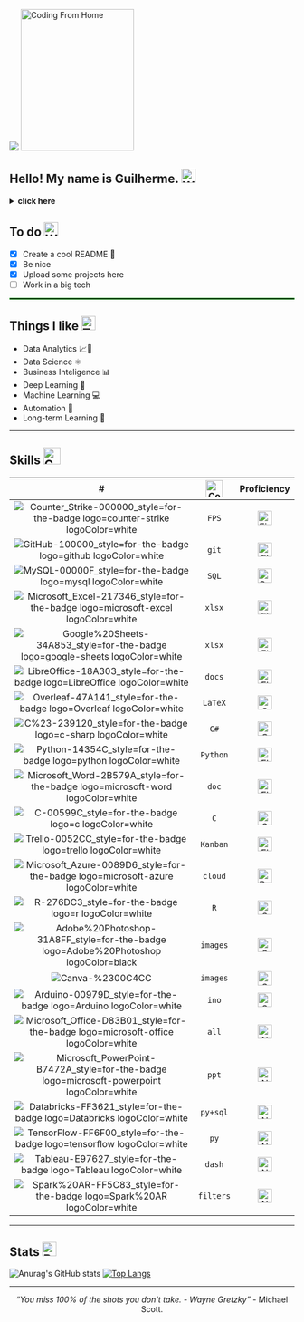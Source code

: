 <p align="left">
  <img src="https://github.com/guirey/guirey/assets/101655014/8aafb76b-ec96-488a-9f53-85a2bed98389"> <img src="https://github.com/guirey/guirey/assets/101655014/27076ac2-0b04-47ed-a128-8fcf000f12b2" alt="Coding From Home" width="200" height="250" />
</p>


## Hello! My name is Guilherme. <img src="https://raw.githubusercontent.com/Tarikul-Islam-Anik/Animated-Fluent-Emojis/master/Emojis/Hand%20gestures/Waving%20Hand.png" alt="Waving Hand" width="25" height="25" />

<details>
<summary><b>click here</b></summary>
    <tt>Welcome to my Github.</tt>  <img src="https://raw.githubusercontent.com/Tarikul-Islam-Anik/Animated-Fluent-Emojis/master/Emojis/Smilies/Green%20Heart.png" alt="Green Heart" width="30" height="30" />
  
  ```JavaScript
    const rey = {
      pronouns: "He" | "Him",
      code: ["Python", "C", "R", "SQL", "C#"],
      askMeAbout: ["machine learning", "data analytics", "business inteligence", "tech", "data science", "pokemon", "brazilian football"],
      technologies: {
        Python: ["Jupyter", "PyCharm"],
        R: ["Rstudio"],
        multi: ["Databricks", "VScode", "Visual Studio"],
        databases: ["oracle", "MySql", "sqlite"],
        misc: ["selenium", "open-cv", "pandas", "Tableau", "bigquery"]
        },
      currentFocus: "growing development in data analysis",
      funFact: "There are two ways to write error-free programs, only the third one works."
      };
```
<!--
https://github.com/guirey/guirey/assets/101655014/95dc7bba-1a41-45f4-abe3-91219821e7dc
-->
<p align="center">
  <img src="https://github.com/guirey/guirey/assets/101655014/2258eef2-9e35-45f3-9f58-13651c128bbe" alt="Writing Hand" width="35" height="35"/>
  <br>
  <b>try me</b> 
  <br>
  <a href="https://linktr.ee/guilhermerey">
    <img src="https://github.com/guirey/guirey/assets/101655014/5af7b61f-1570-4e0e-a30d-7dea73461afd">
  </a>
  <a href="https://linkedin.com/guilherme-rey">
    <img src="https://github.com/guirey/guirey/assets/101655014/6f40adaf-5b8a-4ac1-9487-6713138925a7">
  </a>
</p>

</details>




## To do <img src="https://raw.githubusercontent.com/Tarikul-Islam-Anik/Animated-Fluent-Emojis/master/Emojis/Hand%20gestures/Writing%20Hand.png" alt="Writing Hand" width="25" height="25" />
- [x] Create a cool README :tada:
- [x] Be nice
- [x] Upload some projects here 
- [ ] Work in a big tech 

<hr style="border:0.5px solid green">

## Things I like <img src="https://raw.githubusercontent.com/Tarikul-Islam-Anik/Animated-Fluent-Emojis/master/Emojis/People%20with%20professions/Technologist%20Light%20Skin%20Tone.png" alt="Technologist Light Skin Tone" width="25" height="25" />
* Data Analytics 📈🔎
* Data Science ⚛︎
* Business Inteligence 📊
* Deep Learning 🧐
* Machine Learning 💻
* Automation 🤖
* Long-term Learning 🌱

<hr/>

## Skills <img src="https://github.com/guirey/guirey/assets/101655014/b7d0f259-e749-4817-b89d-b2e8a7c7c7e8" alt="Cute Charmander" width="30" height="30"/>


| # | <img src="https://github.com/guirey/guirey/assets/101655014/41b39998-16bb-469e-ad26-ce03470665d7" alt="Code Cat" width="30" height="30" /> | Proficiency  |
| :---:         |     :---:      |          :---: |
| ![Counter_Strike-000000_style=for-the-badge logo=counter-strike logoColor=white](https://github.com/guirey/guirey/assets/101655014/aecbd574-c3b7-49c7-8e02-7509ee952b19) | `FPS`     | <img src="https://raw.githubusercontent.com/Tarikul-Islam-Anik/Animated-Fluent-Emojis/master/Emojis/Travel%20and%20places/Fire.png" alt="Fire" width="25" height="25" />     |
| ![GitHub-100000_style=for-the-badge logo=github logoColor=white](https://github.com/guirey/guirey/assets/101655014/20665d4c-76f9-4bd8-b6e9-8007d8d9fa0c) | `git`       | <img src="https://raw.githubusercontent.com/Tarikul-Islam-Anik/Animated-Fluent-Emojis/master/Emojis/Hand%20gestures/Flexed%20Biceps.png" alt="Flexed Biceps" width="25" height="25" />       |
| ![MySQL-00000F_style=for-the-badge logo=mysql logoColor=white](https://github.com/guirey/guirey/assets/101655014/cb4f2055-3e1a-4865-b38e-864b4b9aa869)   | `SQL`      | <img src="https://raw.githubusercontent.com/Tarikul-Islam-Anik/Animated-Fluent-Emojis/master/Emojis/Hand%20gestures/Call%20Me%20Hand.png" alt="Call Me Hand" width="25" height="25" />     |
| ![Microsoft_Excel-217346_style=for-the-badge logo=microsoft-excel logoColor=white](https://github.com/guirey/guirey/assets/101655014/61d960b0-e1bd-4c9e-9de1-ee6748eb4e37)    | `xlsx`        | <img src="https://raw.githubusercontent.com/Tarikul-Islam-Anik/Animated-Fluent-Emojis/master/Emojis/Hand%20gestures/Flexed%20Biceps.png" alt="Flexed Biceps" width="25" height="25" />       |
| ![Google%20Sheets-34A853_style=for-the-badge logo=google-sheets logoColor=white](https://github.com/guirey/guirey/assets/101655014/da713199-4a08-40b4-9e76-ebeaa4c39716)   | `xlsx`      | <img src="https://raw.githubusercontent.com/Tarikul-Islam-Anik/Animated-Fluent-Emojis/master/Emojis/Hand%20gestures/Flexed%20Biceps.png" alt="Flexed Biceps" width="25" height="25" />     |
| ![LibreOffice-18A303_style=for-the-badge logo=LibreOffice logoColor=white](https://github.com/guirey/guirey/assets/101655014/1395ff70-0fdc-4d38-8e3d-0bbeecbca5bc)     |  `docs`        | <img src="https://raw.githubusercontent.com/Tarikul-Islam-Anik/Animated-Fluent-Emojis/master/Emojis/Hand%20gestures/Flexed%20Biceps.png" alt="Flexed Biceps" width="25" height="25" />       |
| ![Overleaf-47A141_style=for-the-badge logo=Overleaf logoColor=white](https://github.com/guirey/guirey/assets/101655014/7add704b-e06d-4bcd-816f-09d9733d0efe)     | `LaTeX`        | <img src="https://raw.githubusercontent.com/Tarikul-Islam-Anik/Animated-Fluent-Emojis/master/Emojis/Smilies/Smiling%20Face.png" alt="Smiling Face" width="25" height="25" />       |
| ![C%23-239120_style=for-the-badge logo=c-sharp logoColor=white](https://github.com/guirey/guirey/assets/101655014/5db7fb3a-a6bf-418d-8685-4aead0975c20)     | `C#`        | <img src="https://raw.githubusercontent.com/Tarikul-Islam-Anik/Animated-Fluent-Emojis/master/Emojis/Smilies/Confused%20Face.png" alt="Confused Face" width="25" height="25" />       |
| ![Python-14354C_style=for-the-badge logo=python logoColor=white](https://github.com/guirey/guirey/assets/101655014/9c8e2d88-0ca5-416d-beee-62b739bfc1fb)     | `Python`        | <img src="https://raw.githubusercontent.com/Tarikul-Islam-Anik/Animated-Fluent-Emojis/master/Emojis/Hand%20gestures/Flexed%20Biceps.png" alt="Flexed Biceps" width="25" height="25" />      |
| ![Microsoft_Word-2B579A_style=for-the-badge logo=microsoft-word logoColor=white](https://github.com/guirey/guirey/assets/101655014/d7e7d598-3c15-4b7f-9d77-7073028e0d3c)     | `doc`        | <img src="https://raw.githubusercontent.com/Tarikul-Islam-Anik/Animated-Fluent-Emojis/master/Emojis/Hand%20gestures/Flexed%20Biceps.png" alt="Flexed Biceps" width="25" height="25" />      |
| ![C-00599C_style=for-the-badge logo=c logoColor=white](https://github.com/guirey/guirey/assets/101655014/8845ec6b-dec9-4246-bbcc-1f2c1fcd678e)     | `C`        | <img src="https://raw.githubusercontent.com/Tarikul-Islam-Anik/Animated-Fluent-Emojis/master/Emojis/Smilies/Smiling%20Face.png" alt="Smiling Face" width="25" height="25" />      |
| ![Trello-0052CC_style=for-the-badge logo=trello logoColor=white](https://github.com/guirey/guirey/assets/101655014/3aeb7e90-0e32-4b14-9080-9b620f7e99c9)     | `Kanban`        | <img src="https://raw.githubusercontent.com/Tarikul-Islam-Anik/Animated-Fluent-Emojis/master/Emojis/Hand%20gestures/Flexed%20Biceps.png" alt="Flexed Biceps" width="25" height="25" />      |
| ![Microsoft_Azure-0089D6_style=for-the-badge logo=microsoft-azure logoColor=white](https://github.com/guirey/guirey/assets/101655014/9486bb3a-5fbe-460c-808d-e32e506cfb34)     | `cloud`        | <img src="https://raw.githubusercontent.com/Tarikul-Islam-Anik/Animated-Fluent-Emojis/master/Emojis/People/Baby.png" alt="Baby" width="25" height="25" />      |
| ![R-276DC3_style=for-the-badge logo=r logoColor=white](https://github.com/guirey/guirey/assets/101655014/024e9040-7cc9-45ed-bee1-73006a7d597d) | `R`        | <img src="https://raw.githubusercontent.com/Tarikul-Islam-Anik/Animated-Fluent-Emojis/master/Emojis/Smilies/Smiling%20Face.png" alt="Smiling Face" width="25" height="25" />      |
| ![Adobe%20Photoshop-31A8FF_style=for-the-badge logo=Adobe%20Photoshop logoColor=black](https://github.com/guirey/guirey/assets/101655014/965686d9-7e71-40a9-86ea-0ff135d8ef4b)     | `images`        | <img src="https://raw.githubusercontent.com/Tarikul-Islam-Anik/Animated-Fluent-Emojis/master/Emojis/Smilies/Smiling%20Face.png" alt="Smiling Face" width="25" height="25" />      |
| ![Canva-%2300C4CC](https://github.com/guirey/guirey/assets/101655014/75e054bc-2331-4a68-a7e8-19119503c271)     | `images`        | <img src="https://raw.githubusercontent.com/Tarikul-Islam-Anik/Animated-Fluent-Emojis/master/Emojis/Smilies/Smiling%20Face.png" alt="Smiling Face" width="25" height="25" />      |
| ![Arduino-00979D_style=for-the-badge logo=Arduino logoColor=white](https://github.com/guirey/guirey/assets/101655014/0cefb994-3499-4c8b-95d7-f6984bf6a700)     | `ino`        | <img src="https://raw.githubusercontent.com/Tarikul-Islam-Anik/Animated-Fluent-Emojis/master/Emojis/Smilies/Smiling%20Face.png" alt="Smiling Face" width="25" height="25" />      |
| ![Microsoft_Office-D83B01_style=for-the-badge logo=microsoft-office logoColor=white](https://github.com/guirey/guirey/assets/101655014/bab52aa0-e9b2-455b-893b-22b8b83874a1)     | `all`        | <img src="https://raw.githubusercontent.com/Tarikul-Islam-Anik/Animated-Fluent-Emojis/master/Emojis/Smilies/Nerd%20Face.png" alt="Nerd Face" width="25" height="25" />      |
| ![Microsoft_PowerPoint-B7472A_style=for-the-badge logo=microsoft-powerpoint logoColor=white](https://github.com/guirey/guirey/assets/101655014/3d13ef6f-c579-4cd2-9845-770f4fa68ab7)     | `ppt`        | <img src="https://raw.githubusercontent.com/Tarikul-Islam-Anik/Animated-Fluent-Emojis/master/Emojis/Smilies/Nerd%20Face.png" alt="Nerd Face" width="25" height="25" />      |
| ![Databricks-FF3621_style=for-the-badge logo=Databricks logoColor=white](https://github.com/guirey/guirey/assets/101655014/dd7e5f92-a384-4362-9516-75eaeb2f4dc7)     | `py+sql`        | <img src="https://raw.githubusercontent.com/Tarikul-Islam-Anik/Animated-Fluent-Emojis/master/Emojis/Smilies/Nerd%20Face.png" alt="Nerd Face" width="25" height="25" />      |
| ![TensorFlow-FF6F00_style=for-the-badge logo=tensorflow logoColor=white](https://github.com/guirey/guirey/assets/101655014/b1e7e06c-91d8-4afe-b2bd-9f0a2aabecf3)     | `py`        | <img src="https://raw.githubusercontent.com/Tarikul-Islam-Anik/Animated-Fluent-Emojis/master/Emojis/Smilies/Nerd%20Face.png" alt="Nerd Face" width="25" height="25" />      |
| ![Tableau-E97627_style=for-the-badge logo=Tableau logoColor=white](https://github.com/guirey/guirey/assets/101655014/f67507fb-0da0-469c-bb2f-706ffae24883)     | `dash`        | <img src="https://raw.githubusercontent.com/Tarikul-Islam-Anik/Animated-Fluent-Emojis/master/Emojis/Smilies/Nerd%20Face.png" alt="Nerd Face" width="25" height="25" />      |
| ![Spark%20AR-FF5C83_style=for-the-badge logo=Spark%20AR logoColor=white](https://github.com/guirey/guirey/assets/101655014/478a086b-88ea-45eb-bb43-0eca6fd878cd)     | `filters`        | <img src="https://raw.githubusercontent.com/Tarikul-Islam-Anik/Animated-Fluent-Emojis/master/Emojis/Smilies/Nerd%20Face.png" alt="Nerd Face" width="25" height="25" />      |



<!--- aqui

<img src="https://github.com/guirey/guirey/assets/101655014/28045cdf-2a16-4d19-a87f-6081681aa82b" alt="Nerd Face" width="50" height="50" /> 

## Skills <img src="https://github.com/guirey/guirey/assets/101655014/b7d0f259-e749-4817-b89d-b2e8a7c7c7e8" alt="Cute Charmander" width="30" height="30"/>


| # | <img src="https://github.com/guirey/guirey/assets/101655014/41b39998-16bb-469e-ad26-ce03470665d7" alt="Code Cat" width="30" height="30" /> | Proficiency  |
| :---:         |     :---:      |          :---: |
| <img src="https://github.com/guirey/guirey/assets/101655014/28045cdf-2a16-4d19-a87f-6081681aa82b" alt="Nerd Face" width="50" height="50" />  | `FPS`     | <img src="https://raw.githubusercontent.com/Tarikul-Islam-Anik/Animated-Fluent-Emojis/master/Emojis/Travel%20and%20places/Fire.png" alt="Fire" width="25" height="25" />     |
| ![GitHub-100000_style=for-the-badge logo=github logoColor=white](https://github.com/guirey/guirey/assets/101655014/20665d4c-76f9-4bd8-b6e9-8007d8d9fa0c) | `git`       | <img src="https://raw.githubusercontent.com/Tarikul-Islam-Anik/Animated-Fluent-Emojis/master/Emojis/Hand%20gestures/Flexed%20Biceps.png" alt="Flexed Biceps" width="25" height="25" />       |
| ![MySQL-00000F_style=for-the-badge logo=mysql logoColor=white](https://github.com/guirey/guirey/assets/101655014/cb4f2055-3e1a-4865-b38e-864b4b9aa869)   | `SQL`      | <img src="https://raw.githubusercontent.com/Tarikul-Islam-Anik/Animated-Fluent-Emojis/master/Emojis/Hand%20gestures/Call%20Me%20Hand.png" alt="Call Me Hand" width="25" height="25" />     |
| ![Microsoft_Excel-217346_style=for-the-badge logo=microsoft-excel logoColor=white](https://github.com/guirey/guirey/assets/101655014/61d960b0-e1bd-4c9e-9de1-ee6748eb4e37)    | `xlsx`        | <img src="https://raw.githubusercontent.com/Tarikul-Islam-Anik/Animated-Fluent-Emojis/master/Emojis/Hand%20gestures/Flexed%20Biceps.png" alt="Flexed Biceps" width="25" height="25" />       |
| ![Google%20Sheets-34A853_style=for-the-badge logo=google-sheets logoColor=white](https://github.com/guirey/guirey/assets/101655014/da713199-4a08-40b4-9e76-ebeaa4c39716)   | `xlsx`      | <img src="https://raw.githubusercontent.com/Tarikul-Islam-Anik/Animated-Fluent-Emojis/master/Emojis/Hand%20gestures/Flexed%20Biceps.png" alt="Flexed Biceps" width="25" height="25" />     |
| ![LibreOffice-18A303_style=for-the-badge logo=LibreOffice logoColor=white](https://github.com/guirey/guirey/assets/101655014/1395ff70-0fdc-4d38-8e3d-0bbeecbca5bc)     |  `docs`        | <img src="https://raw.githubusercontent.com/Tarikul-Islam-Anik/Animated-Fluent-Emojis/master/Emojis/Hand%20gestures/Flexed%20Biceps.png" alt="Flexed Biceps" width="25" height="25" />       |
| ![Overleaf-47A141_style=for-the-badge logo=Overleaf logoColor=white](https://github.com/guirey/guirey/assets/101655014/7add704b-e06d-4bcd-816f-09d9733d0efe)     | `LaTeX`        | <img src="https://raw.githubusercontent.com/Tarikul-Islam-Anik/Animated-Fluent-Emojis/master/Emojis/Smilies/Smiling%20Face.png" alt="Smiling Face" width="25" height="25" />       |
| ![C%23-239120_style=for-the-badge logo=c-sharp logoColor=white](https://github.com/guirey/guirey/assets/101655014/5db7fb3a-a6bf-418d-8685-4aead0975c20)     | `C#`        | <img src="https://raw.githubusercontent.com/Tarikul-Islam-Anik/Animated-Fluent-Emojis/master/Emojis/Smilies/Confused%20Face.png" alt="Confused Face" width="25" height="25" />       |
| ![Python-14354C_style=for-the-badge logo=python logoColor=white](https://github.com/guirey/guirey/assets/101655014/9c8e2d88-0ca5-416d-beee-62b739bfc1fb)     | `Python`        | <img src="https://raw.githubusercontent.com/Tarikul-Islam-Anik/Animated-Fluent-Emojis/master/Emojis/Hand%20gestures/Flexed%20Biceps.png" alt="Flexed Biceps" width="25" height="25" />      |
| ![Microsoft_Word-2B579A_style=for-the-badge logo=microsoft-word logoColor=white](https://github.com/guirey/guirey/assets/101655014/d7e7d598-3c15-4b7f-9d77-7073028e0d3c)     | `doc`        | <img src="https://raw.githubusercontent.com/Tarikul-Islam-Anik/Animated-Fluent-Emojis/master/Emojis/Hand%20gestures/Flexed%20Biceps.png" alt="Flexed Biceps" width="25" height="25" />      |
| ![C-00599C_style=for-the-badge logo=c logoColor=white](https://github.com/guirey/guirey/assets/101655014/8845ec6b-dec9-4246-bbcc-1f2c1fcd678e)     | `C`        | <img src="https://raw.githubusercontent.com/Tarikul-Islam-Anik/Animated-Fluent-Emojis/master/Emojis/Smilies/Smiling%20Face.png" alt="Smiling Face" width="25" height="25" />      |
| ![Trello-0052CC_style=for-the-badge logo=trello logoColor=white](https://github.com/guirey/guirey/assets/101655014/3aeb7e90-0e32-4b14-9080-9b620f7e99c9)     | `Kanban`        | <img src="https://raw.githubusercontent.com/Tarikul-Islam-Anik/Animated-Fluent-Emojis/master/Emojis/Hand%20gestures/Flexed%20Biceps.png" alt="Flexed Biceps" width="25" height="25" />      |
| ![Microsoft_Azure-0089D6_style=for-the-badge logo=microsoft-azure logoColor=white](https://github.com/guirey/guirey/assets/101655014/9486bb3a-5fbe-460c-808d-e32e506cfb34)     | `cloud`        | <img src="https://raw.githubusercontent.com/Tarikul-Islam-Anik/Animated-Fluent-Emojis/master/Emojis/People/Baby.png" alt="Baby" width="25" height="25" />      |
| ![R-276DC3_style=for-the-badge logo=r logoColor=white](https://github.com/guirey/guirey/assets/101655014/024e9040-7cc9-45ed-bee1-73006a7d597d) | `R`        | <img src="https://raw.githubusercontent.com/Tarikul-Islam-Anik/Animated-Fluent-Emojis/master/Emojis/Smilies/Smiling%20Face.png" alt="Smiling Face" width="25" height="25" />      |
| ![Adobe%20Photoshop-31A8FF_style=for-the-badge logo=Adobe%20Photoshop logoColor=black](https://github.com/guirey/guirey/assets/101655014/965686d9-7e71-40a9-86ea-0ff135d8ef4b)     | `images`        | <img src="https://raw.githubusercontent.com/Tarikul-Islam-Anik/Animated-Fluent-Emojis/master/Emojis/Smilies/Smiling%20Face.png" alt="Smiling Face" width="25" height="25" />      |
| ![Canva-%2300C4CC](https://github.com/guirey/guirey/assets/101655014/75e054bc-2331-4a68-a7e8-19119503c271)     | `images`        | <img src="https://raw.githubusercontent.com/Tarikul-Islam-Anik/Animated-Fluent-Emojis/master/Emojis/Smilies/Smiling%20Face.png" alt="Smiling Face" width="25" height="25" />      |
| ![Arduino-00979D_style=for-the-badge logo=Arduino logoColor=white](https://github.com/guirey/guirey/assets/101655014/0cefb994-3499-4c8b-95d7-f6984bf6a700)     | `ino`        | <img src="https://raw.githubusercontent.com/Tarikul-Islam-Anik/Animated-Fluent-Emojis/master/Emojis/Smilies/Smiling%20Face.png" alt="Smiling Face" width="25" height="25" />      |
| ![Microsoft_Office-D83B01_style=for-the-badge logo=microsoft-office logoColor=white](https://github.com/guirey/guirey/assets/101655014/bab52aa0-e9b2-455b-893b-22b8b83874a1)     | `all`        | <img src="https://raw.githubusercontent.com/Tarikul-Islam-Anik/Animated-Fluent-Emojis/master/Emojis/Smilies/Nerd%20Face.png" alt="Nerd Face" width="25" height="25" />      |
| ![Microsoft_PowerPoint-B7472A_style=for-the-badge logo=microsoft-powerpoint logoColor=white](https://github.com/guirey/guirey/assets/101655014/3d13ef6f-c579-4cd2-9845-770f4fa68ab7)     | `ppt`        | <img src="https://raw.githubusercontent.com/Tarikul-Islam-Anik/Animated-Fluent-Emojis/master/Emojis/Smilies/Nerd%20Face.png" alt="Nerd Face" width="25" height="25" />      |
| ![Databricks-FF3621_style=for-the-badge logo=Databricks logoColor=white](https://github.com/guirey/guirey/assets/101655014/dd7e5f92-a384-4362-9516-75eaeb2f4dc7)     | `py+sql`        | <img src="https://raw.githubusercontent.com/Tarikul-Islam-Anik/Animated-Fluent-Emojis/master/Emojis/Smilies/Nerd%20Face.png" alt="Nerd Face" width="25" height="25" />      |
| ![TensorFlow-FF6F00_style=for-the-badge logo=tensorflow logoColor=white](https://github.com/guirey/guirey/assets/101655014/b1e7e06c-91d8-4afe-b2bd-9f0a2aabecf3)     | `py`        | <img src="https://raw.githubusercontent.com/Tarikul-Islam-Anik/Animated-Fluent-Emojis/master/Emojis/Smilies/Nerd%20Face.png" alt="Nerd Face" width="25" height="25" />      |
| ![Tableau-E97627_style=for-the-badge logo=Tableau logoColor=white](https://github.com/guirey/guirey/assets/101655014/f67507fb-0da0-469c-bb2f-706ffae24883)     | `dash`        | <img src="https://raw.githubusercontent.com/Tarikul-Islam-Anik/Animated-Fluent-Emojis/master/Emojis/Smilies/Nerd%20Face.png" alt="Nerd Face" width="25" height="25" />      |
| ![Spark%20AR-FF5C83_style=for-the-badge logo=Spark%20AR logoColor=white](https://github.com/guirey/guirey/assets/101655014/478a086b-88ea-45eb-bb43-0eca6fd878cd)     | `filters`        | <img src="https://raw.githubusercontent.com/Tarikul-Islam-Anik/Animated-Fluent-Emojis/master/Emojis/Smilies/Nerd%20Face.png" alt="Nerd Face" width="25" height="25" />      |


--->

<hr/>

## Stats <img src="https://raw.githubusercontent.com/Tarikul-Islam-Anik/Animated-Fluent-Emojis/master/Emojis/Activities/Bullseye.png" alt="Bullseye" width="25" height="25" />

![Anurag's GitHub stats](https://github-readme-stats.vercel.app/api?username=guirey&show_icons=true&theme=dark)  [![Top Langs](https://github-readme-stats.vercel.app/api/top-langs/?username=guirey&layout=compact&theme=dark)](https://github.com/guirey/github-readme-stats)

<hr/>

<!--
![image](https://github.com/guirey/guirey/assets/101655014/4c0d9413-5465-43ff-aef8-e8d6d1c2d325) exemplo

# emojis animados
<img src="https://raw.githubusercontent.com/Tarikul-Islam-Anik/Animated-Fluent-Emojis/master/Emojis/Smilies/Face%20with%20Raised%20Eyebrow.png" alt="Face with Raised Eyebrow" width="25" height="25" /> na duvida
<img src="https://raw.githubusercontent.com/Tarikul-Islam-Anik/Animated-Fluent-Emojis/master/Emojis/Smilies/Green%20Heart.png" alt="Green Heart" width="25" height="25" /> core verde
<img src="https://raw.githubusercontent.com/Tarikul-Islam-Anik/Animated-Fluent-Emojis/master/Emojis/Smilies/Smiling%20Face.png" alt="Smiling Face" width="25" height="25" />
<img src="https://raw.githubusercontent.com/Tarikul-Islam-Anik/Animated-Fluent-Emojis/master/Emojis/Hand%20gestures/Call%20Me%20Hand.png" alt="Call Me Hand" width="25" height="25" />
<img src="https://raw.githubusercontent.com/Tarikul-Islam-Anik/Animated-Fluent-Emojis/master/Emojis/Hand%20gestures/Flexed%20Biceps.png" alt="Flexed Biceps" width="25" height="25" />
<img src="https://raw.githubusercontent.com/Tarikul-Islam-Anik/Animated-Fluent-Emojis/master/Emojis/Hand%20gestures/Flexed%20Biceps.png" alt="Flexed Biceps" width="25" height="25" />
<img src="https://raw.githubusercontent.com/Tarikul-Islam-Anik/Animated-Fluent-Emojis/master/Emojis/Hand%20gestures/Waving%20Hand.png" alt="Waving Hand" width="25" height="25" />
<img src="https://raw.githubusercontent.com/Tarikul-Islam-Anik/Animated-Fluent-Emojis/master/Emojis/Animals/Pig%20Nose.png" alt="Pig Nose" width="25" height="25" />
<img src="https://raw.githubusercontent.com/Tarikul-Islam-Anik/Animated-Fluent-Emojis/master/Emojis/Animals/Pig%20Face.png" alt="Pig Face" width="25" height="25" />
<img src="https://raw.githubusercontent.com/Tarikul-Islam-Anik/Animated-Fluent-Emojis/master/Emojis/Symbols/Baby%20Symbol.png" alt="Baby Symbol" width="25" height="25" />
<img src="https://raw.githubusercontent.com/Tarikul-Islam-Anik/Animated-Fluent-Emojis/master/Emojis/Symbols/Top%20Arrow.png" alt="Top Arrow" width="25" height="25" />
<img src="https://raw.githubusercontent.com/Tarikul-Islam-Anik/Animated-Fluent-Emojis/master/Emojis/Travel%20and%20places/Fire.png" alt="Fire" width="25" height="25" />
<img src="https://raw.githubusercontent.com/Tarikul-Islam-Anik/Animated-Fluent-Emojis/master/Emojis/Travel%20and%20places/Rocket.png" alt="Rocket" width="25" height="25" />
<img src="https://raw.githubusercontent.com/Tarikul-Islam-Anik/Animated-Fluent-Emojis/master/Emojis/People%20with%20professions/Technologist%20Light%20Skin%20Tone.png" alt="Technologist Light Skin Tone" width="25" height="25" />
![Nerd Face](https://github.com/guirey/guirey/assets/101655014/f304e588-6d7d-4be6-85a5-592fdea0cbe6)
-->

<!--
# badges das ferramentas
![Google%20Sheets-34A853_style=for-the-badge logo=google-sheets logoColor=white](https://github.com/guirey/guirey/assets/101655014/da713199-4a08-40b4-9e76-ebeaa4c39716)
![LibreOffice-18A303_style=for-the-badge logo=LibreOffice logoColor=white](https://github.com/guirey/guirey/assets/101655014/1395ff70-0fdc-4d38-8e3d-0bbeecbca5bc)
![Microsoft_Excel-217346_style=for-the-badge logo=microsoft-excel logoColor=white](https://github.com/guirey/guirey/assets/101655014/61d960b0-e1bd-4c9e-9de1-ee6748eb4e37)
![Microsoft_PowerPoint-B7472A_style=for-the-badge logo=microsoft-powerpoint logoColor=white](https://github.com/guirey/guirey/assets/101655014/3d13ef6f-c579-4cd2-9845-770f4fa68ab7)
![Microsoft_Word-2B579A_style=for-the-badge logo=microsoft-word logoColor=white](https://github.com/guirey/guirey/assets/101655014/d7e7d598-3c15-4b7f-9d77-7073028e0d3c)
![Overleaf-47A141_style=for-the-badge logo=Overleaf logoColor=white](https://github.com/guirey/guirey/assets/101655014/7add704b-e06d-4bcd-816f-09d9733d0efe)
![Trello-0052CC_style=for-the-badge logo=trello logoColor=white](https://github.com/guirey/guirey/assets/101655014/3aeb7e90-0e32-4b14-9080-9b620f7e99c9)
![Arduino-00979D_style=for-the-badge logo=Arduino logoColor=white](https://github.com/guirey/guirey/assets/101655014/0cefb994-3499-4c8b-95d7-f6984bf6a700)
![GitHub-100000_style=for-the-badge logo=github logoColor=white](https://github.com/guirey/guirey/assets/101655014/20665d4c-76f9-4bd8-b6e9-8007d8d9fa0c)
![Kaggle-20BEFF_style=for-the-badge logo=Kaggle logoColor=white](https://github.com/guirey/guirey/assets/101655014/ddad226a-0382-4e4e-907a-75071dbe3cc5)
![LinkedIn-0077B5_style=for-the-badge logo=linkedin logoColor=white](https://github.com/guirey/guirey/assets/101655014/6f40adaf-5b8a-4ac1-9487-6713138925a7)
![linktree-39E09B_style=for-the-badge logo=linktree logoColor=white](https://github.com/guirey/guirey/assets/101655014/5af7b61f-1570-4e0e-a30d-7dea73461afd)
![C%23-239120_style=for-the-badge logo=c-sharp logoColor=white](https://github.com/guirey/guirey/assets/101655014/5db7fb3a-a6bf-418d-8685-4aead0975c20)
![Python-14354C_style=for-the-badge logo=python logoColor=white](https://github.com/guirey/guirey/assets/101655014/9c8e2d88-0ca5-416d-beee-62b739bfc1fb)
![C-00599C_style=for-the-badge logo=c logoColor=white](https://github.com/guirey/guirey/assets/101655014/8845ec6b-dec9-4246-bbcc-1f2c1fcd678e)
![R-276DC3_style=for-the-badge logo=r logoColor=white](https://github.com/guirey/guirey/assets/101655014/024e9040-7cc9-45ed-bee1-73006a7d597d)
![MySQL-00000F_style=for-the-badge logo=mysql logoColor=white](https://github.com/guirey/guirey/assets/101655014/cb4f2055-3e1a-4865-b38e-864b4b9aa869)
![Amazon_AWS-232F3E_style=for-the-badge logo=amazon-aws logoColor=white](https://github.com/guirey/guirey/assets/101655014/7bbd2332-aee9-4d4c-920c-1052737442b0)
![Microsoft_Azure-0089D6_style=for-the-badge logo=microsoft-azure logoColor=white](https://github.com/guirey/guirey/assets/101655014/9486bb3a-5fbe-460c-808d-e32e506cfb34)
![Microsoft_Office-D83B01_style=for-the-badge logo=microsoft-office logoColor=white](https://github.com/guirey/guirey/assets/101655014/bab52aa0-e9b2-455b-893b-22b8b83874a1)
![Counter_Strike-000000_style=for-the-badge logo=counter-strike logoColor=white](https://github.com/guirey/guirey/assets/101655014/aecbd574-c3b7-49c7-8e02-7509ee952b19)
![Tableau-E97627_style=for-the-badge logo=Tableau logoColor=white](https://github.com/guirey/guirey/assets/101655014/f67507fb-0da0-469c-bb2f-706ffae24883)
![TensorFlow-FF6F00_style=for-the-badge logo=tensorflow logoColor=white](https://github.com/guirey/guirey/assets/101655014/b1e7e06c-91d8-4afe-b2bd-9f0a2aabecf3)
![Salesforce-00A1E0_style=for-the-badge logo=Salesforce logoColor=white](https://github.com/guirey/guirey/assets/101655014/3df7e5b0-4142-45af-a911-f20e2af5e300)
![Adobe%20Photoshop-31A8FF_style=for-the-badge logo=Adobe%20Photoshop logoColor=black](https://github.com/guirey/guirey/assets/101655014/965686d9-7e71-40a9-86ea-0ff135d8ef4b)
![Canva-%2300C4CC](https://github.com/guirey/guirey/assets/101655014/75e054bc-2331-4a68-a7e8-19119503c271)
![Databricks-FF3621_style=for-the-badge logo=Databricks logoColor=white](https://github.com/guirey/guirey/assets/101655014/dd7e5f92-a384-4362-9516-75eaeb2f4dc7)
![Spark%20AR-FF5C83_style=for-the-badge logo=Spark%20AR logoColor=white](https://github.com/guirey/guirey/assets/101655014/478a086b-88ea-45eb-bb43-0eca6fd878cd)

<!--
| git     | `C`        | git      |
| git     | `C`        | git      |

![Kaggle-20BEFF_style=for-the-badge logo=Kaggle logoColor=white](https://github.com/guirey/guirey/assets/101655014/ddad226a-0382-4e4e-907a-75071dbe3cc5)
![LinkedIn-0077B5_style=for-the-badge logo=linkedin logoColor=white](https://github.com/guirey/guirey/assets/101655014/6f40adaf-5b8a-4ac1-9487-6713138925a7)
![Amazon_AWS-232F3E_style=for-the-badge logo=amazon-aws logoColor=white](https://github.com/guirey/guirey/assets/101655014/7bbd2332-aee9-4d4c-920c-1052737442b0)
![Salesforce-00A1E0_style=for-the-badge logo=Salesforce logoColor=white](https://github.com/guirey/guirey/assets/101655014/3df7e5b0-4142-45af-a911-f20e2af5e300)
![linktree-39E09B_style=for-the-badge logo=linktree logoColor=white](https://github.com/guirey/guirey/assets/101655014/5af7b61f-1570-4e0e-a30d-7dea73461afd)
-->


<!--
| # | Language | Proficiency |
| :---         |     :---:      |          ---: |
| git status   | CTRL+C & CTRL+V     | git status    |
| git diff     | `C`       | git diff      |
| git status   | git status     | git status    |
| git diff     | git diff       | git diff      |
| git status   | git status     | git status    |
| git diff     | git diff       | git diff      | -->

<!--
[![Top Langs](https://github-readme-stats.vercel.app/api/top-langs/?username=guirey&layout=compact)](https://github.com/guirey/github-readme-stats)
-->

<!--
<p align="center">

</p>

-- tabela pra fazer coluna dupla

txt1           |  txt2
:-------------------------:|:-------------------------:
![Anurag's GitHub stats](https://github-readme-stats.vercel.app/api?username=guirey&show_icons=true&theme=dark) |  [![Top Langs](https://github-readme-stats.vercel.app/api/top-langs/?username=guirey&layout=compact&theme=dark)](https://github.com/guirey/github-readme-stats)
-->


<!---
| alinhado esq | centro | direita |
| :---         |     :---:      |          ---: |
| git status   | git status     | git status    |
| git diff     | git diff       | git diff      |
--->


<!--
**guirey/guirey** is a ✨ _special_ ✨ repository because its `README.md` (this file) appears on your GitHub profile.

Here are some ideas to get you started:

- 🔭 I’m currently working on ...
- 🌱 I’m currently learning ...
- 👯 I’m looking to collaborate on ...
- 🤔 I’m looking for help with ...
- 💬 Ask me about ...
- 📫 How to reach me: ...
- 😄 Pronouns: ...
- ⚡ Fun fact: ...


This site was built using [GitHub Pages](https://pages.github.com/).

- [x] Create a cool README
- [x] Be nice
- [x] Upload some projects here :tada:
- [ ] Work in a big company \(parentesis fica assim) 
-->

<!--
<details>
<summary>click</summary>

![StackOverflow](https://github.com/guirey/guirey/assets/101655014/3bf2d826-dc35-430b-b380-3e3aa4e3fc38)

### You can add a header

You can add text within a collapsed section. 
You can add an image or a code block, too.

```ruby
   puts "Hello World"
```

</details>
-->

<!--
![messi](https://github.com/guirey/guirey/assets/101655014/b7d0f259-e749-4817-b89d-b2e8a7c7c7e8)

![pokemon-charmander](https://github.com/guirey/guirey/assets/101655014/95dc7bba-1a41-45f4-abe3-91219821e7dc)

![charmander](https://github.com/guirey/guirey/assets/101655014/2258eef2-9e35-45f3-9f58-13651c128bbe)

![68747470733a2f2f6d656469612e67697068792e636f6d2f6d656469612f57556c706c634d704f43456d5447427442572f67697068792e676966](https://github.com/guirey/guirey/assets/101655014/41b39998-16bb-469e-ad26-ce03470665d7) 

<img src="https://raw.githubusercontent.com/Tarikul-Islam-Anik/Animated-Fluent-Emojis/master/Emojis/People%20with%20professions/Technologist%20Light%20Skin%20Tone.png" alt="Technologist Light Skin Tone" width="25" height="25" />


-->



<p align="center">
<i>“You miss 100% of the shots you don't take. - Wayne Gretzky”</i> - Michael Scott.
</p>
